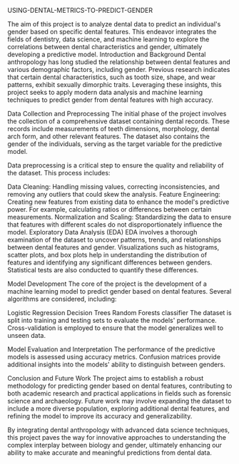USING-DENTAL-METRICS-TO-PREDICT-GENDER

The aim of this project is to analyze dental data to predict an individual's gender based on specific dental features. This endeavor integrates the fields of dentistry, data science, and machine learning to explore the correlations between dental characteristics and gender, ultimately developing a predictive model. Introduction and Background Dental anthropology has long studied the relationship between dental features and various demographic factors, including gender. Previous research indicates that certain dental characteristics, such as tooth size, shape, and wear patterns, exhibit sexually dimorphic traits. Leveraging these insights, this project seeks to apply modern data analysis and machine learning techniques to predict gender from dental features with high accuracy.

Data Collection and Preprocessing The initial phase of the project involves the collection of a comprehensive dataset containing dental records. These records include measurements of teeth dimensions, morphology, dental arch form, and other relevant features. The dataset also contains the gender of the individuals, serving as the target variable for the predictive model.

Data preprocessing is a critical step to ensure the quality and reliability of the dataset. This process includes:

Data Cleaning: Handling missing values, correcting inconsistencies, and removing any outliers that could skew the analysis. Feature Engineering: Creating new features from existing data to enhance the model's predictive power. For example, calculating ratios or differences between certain measurements. Normalization and Scaling: Standardizing the data to ensure that features with different scales do not disproportionately influence the model. Exploratory Data Analysis (EDA) EDA involves a thorough examination of the dataset to uncover patterns, trends, and relationships between dental features and gender. Visualizations such as histograms, scatter plots, and box plots help in understanding the distribution of features and identifying any significant differences between genders. Statistical tests are also conducted to quantify these differences.

Model Development The core of the project is the development of a machine learning model to predict gender based on dental features. Several algorithms are considered, including:

Logistic Regression  Decision Trees Random Forests classifier The dataset is split into training and testing sets to evaluate the models' performance. Cross-validation is employed to ensure that the model generalizes well to unseen data.

Model Evaluation and Interpretation The performance of the predictive models is assessed using accuracy metrics. Confusion matrices provide additional insights into the models' ability to distinguish between genders.

Conclusion and Future Work The project aims to establish a robust methodology for predicting gender based on dental features, contributing to both academic research and practical applications in fields such as forensic science and archaeology. Future work may involve expanding the dataset to include a more diverse population, exploring additional dental features, and refining the model to improve its accuracy and generalizability.

By integrating dental anthropology with advanced data science techniques, this project paves the way for innovative approaches to understanding the complex interplay between biology and gender, ultimately enhancing our ability to make accurate and meaningful predictions from dental data.
